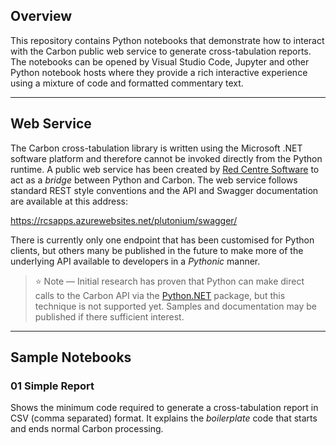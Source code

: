 ﻿## Overview

This repository contains Python notebooks that demonstrate how to interact with the Carbon public web service to generate cross-tabulation reports. The notebooks can be opened by Visual Studio Code, Jupyter and other Python notebook hosts where they provide a rich interactive experience using a mixture of code and formatted commentary text.

---

## Web Service

The Carbon cross-tabulation library is written using the Microsoft .NET software platform and therefore cannot be invoked directly from the Python runtime. A public web service has been created by [Red Centre Software][rcs] to act as a *bridge* between Python and Carbon. The web service follows standard REST style conventions and the API and Swagger documentation are available at this address:

<https://rcsapps.azurewebsites.net/plutonium/swagger/>

There is currently only one endpoint that has been customised for Python clients, but others many be published in the future to make more of the underlying API available to developers in a *Pythonic* manner.

> :star: Note &mdash; Initial research has proven that Python can make direct calls to the Carbon API via the [Python.NET][pynet] package, but this technique is not supported yet. Samples and documentation may be published if there sufficient interest.

---

## Sample Notebooks

### 01 Simple Report

Shows the minimum code required to generate a cross-tabulation report in CSV (comma separated) format. It explains the *boilerplate* code that starts and ends normal Carbon processing.

[dotnet]: https://en.wikipedia.org/wiki/.NET
[rcs]: https://www.redcentresoftware.com/
[pynet]: http://pythonnet.github.io/